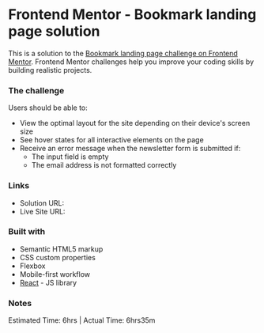 # Frontend Mentor - Bookmark landing page solution

This is a solution to the [Bookmark landing page challenge on Frontend Mentor](https://www.frontendmentor.io/challenges/bookmark-landing-page-5d0b588a9edda32581d29158). Frontend Mentor challenges help you improve your coding skills by building realistic projects. 

### The challenge

Users should be able to:

- View the optimal layout for the site depending on their device's screen size
- See hover states for all interactive elements on the page
- Receive an error message when the newsletter form is submitted if:
  - The input field is empty
  - The email address is not formatted correctly

### Links

- Solution URL: 
- Live Site URL: 

### Built with

- Semantic HTML5 markup
- CSS custom properties
- Flexbox
- Mobile-first workflow
- [React](https://reactjs.org/) - JS library

### Notes
Estimated Time: 6hrs | Actual Time: 6hrs35m 
